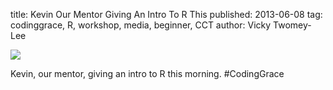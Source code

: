 title: Kevin Our Mentor Giving An Intro To R This
published: 2013-06-08
tag: codinggrace, R, workshop, media, beginner, CCT
author: Vicky Twomey-Lee

<img src="http://31.media.tumblr.com/e38ede17db6ad59d63e7e5534af73604/tumblr_mo2j96OSSM1ryeu4co1_400.jpg"><br/><p>Kevin, our mentor, giving an intro to R this morning. #CodingGrace</p>
